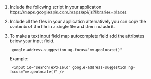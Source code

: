 1. Include the following script in your application https://maps.googleapis.com/maps/api/js?libraries=places
2. Include all the files in your application alternatively you can copy the contents of the file in a single file and then include it.
3. To make a text input field map autocomplete field add the attributes below your input field.

        google-address-suggestion ng-focus="mv.geolocate()"
    
    Example: 
    
        <input id="searchTextField" google-address-suggestion ng-focus="mv.geolocate()" />
